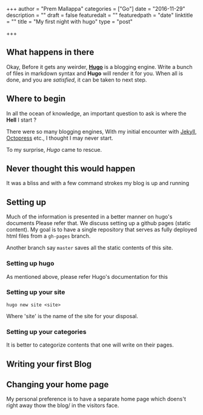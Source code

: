 +++
author = "Prem Mallappa"
categories = ["Go"]
date = "2016-11-29"
description = ""
draft = false
featuredalt = ""
featuredpath = "date"
linktitle = ""
title = "My first night with hugo"
type = "post"

+++

## What happens in there
Okay, Before it gets any weirder, [**Hugo**](http://www.hugo.com) is a blogging
engine. Write a bunch of files in markdown syntax and **Hugo** will render it
for you. When all is done, and you are _satisfied_, it can be taken to next
step.

## Where to begin
In all the ocean of knowledge, an important question to ask is where the
**Hell** I start ?

There were so many blogging engines, With my initial encounter with [Jekyll](http://jekyllrb.com),
[Octopress](http://www.octopress.org) etc., I thought I may never start.

To my surprise, *Hugo* came to rescue.

## Never thought this would happen
It was a bliss and with a few command strokes my blog is up and running

## Setting up
Much of the information is presented in a better manner on hugo's documents
Please refer that. We discuss setting up a github pages (static content). My
goal is to have a single repository that serves as fully deployed html files
from a `gh-pages` branch.

Another branch say `master` saves all the static contents of this site.

### Setting up hugo
As mentioned above, please refer Hugo's documentation for this
### Setting up your site

`hugo new site <site>`

Where 'site' is the name of the site for your disposal.

### Setting up your categories

It is better to categorize contents that one will write on their pages.

## Writing your first Blog

## Changing your home page
My personal preference is to have a separate home page which doens't right away
thow the blog/ in the visitors face.
